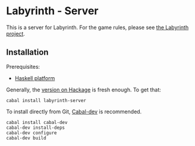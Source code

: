 Labyrinth - Server
==================

This is a server for Labyrinth. For the game rules, please see
[the Labyrinth project](https://github.com/koterpillar/labyrinth).

Installation
------------

Prerequisites:
* [Haskell platform](http://www.haskell.org/platform/)

Generally, the
[version on Hackage](http://hackage.haskell.org/package/labyrinth-server) is
fresh enough. To get that:

    cabal install labyrinth-server

To install directly from Git,
[Cabal-dev](http://hackage.haskell.org/package/cabal-dev) is recommended.

    cabal install cabal-dev
    cabal-dev install-deps
    cabal-dev configure
    cabal-dev build
